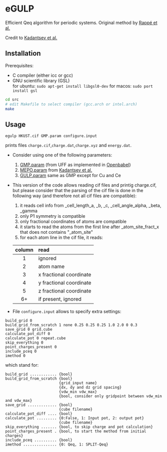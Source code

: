 # eGULP

Efficient Qeq algorithm for periodic systems. Original method by [Rappé et al.](http://pubs.acs.org/doi/abs/10.1021/j100161a070)

Credit to [Kadantsev et al.](http://pubs.acs.org/doi/10.1021/jz401479k)
 
## Installation

Prerequisites:
 * C compiler (either icc or gcc)
 * GNU scientific library (GSL)  
   for ubuntu: `sudo apt-get install libgsl0-dev`
   for macos: `sudo port install gsl`
 

```bash
cd src
# edit Makefile to select compiler (gcc.arch or intel.arch)
make 
```

## Usage
```
egulp HKUST.cif GMP.param configure.input 
```
prints files `charge.cif`,`charge.dat`,`charge.xyz` and `energy.dat`.

 * Consider using one of the following parameters: 
   1) [GMP.param](data/GMP.param) (from UFF as implemented in [Openbabel](https://github.com/openbabel/openbabel/blob/master/data/qeq.txt)) 
   2) [MEPO.param](data/MEPO.param) from [Kadantsev et al.](http://pubs.acs.org/doi/10.1021/jz401479k)
   3) [GULP.param](data/GULP.param) same as GMP except for Cu and Ce

 * This version of the code allows reading cif files and printig charge.cif, but please consider that the parsing of the cif file is done in the following way (and therefore not all cif files are compatible):
   1) it reads cell info from _cell_length_a, _b, _c, _cell_angle_alpha, _beta, _gamma
   2) only P1 symmetry is compatible 
   3) only fractional coordinates of atoms are compatible
   4) it starts to read the atoms from the first line after _atom_site_fract_x that does not contains "_atom_site"
   5) for each atom line in the cif file, it reads:
   
     | column |    read                  |
     |:------:|:------------------------ |
     |    1   | ignored                  |
     |    2   | atom name                |
     |    3   | x fractional coordinate  |
     |    4   | y fractional coordinate  |
     |    5   | z fractional coordinate  |
     |    6+  | if present, ignored      |
     
 * File `configure.input` allows to specify extra settings:
 ```
build_grid 0
build_grid_from_scratch 1 none 0.25 0.25 0.25 1.0 2.0 0 0.3
save_grid 0 grid.cube
calculate_pot_diff 0
calculate_pot 0 repeat.cube
skip_everything 0
point_charges_present 0
include_pceq 0
imethod 0
 ```
which stand for:
 ```
build_grid ............ {bool}
build_grid_from_scratch {bool} 
                         {grid_input name} 
                         {dx, dy and dz grid spacing}
                         {vdw_min vdw_max}
                         {bool, consider only gridpoint between vdw_min and vdw_max}
save_grid ............. {bool} 
                         {cube filename}
calculate_pot_diff .... {bool}
calculate_pot ......... {0:False, 1: Input pot, 2: output pot} 
                         {cube filename}
skip_everything ....... {bool, to skip charge and pot calculation}
point_charges_present . {bool, to start the method from initial charges}
include_pceq .......... {bool}
imethod ............... {0: Qeq, 1: SPLIT-Qeq}
 ```
